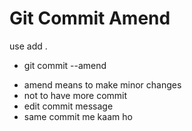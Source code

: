 # Git Commit Amend

use add .

* git commit --amend
- amend means to make minor changes 
- not to have more commit 
- edit commit message
- same commit me kaam ho





